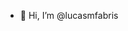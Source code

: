 - 👋 Hi, I’m @lucasmfabris

 <!---
lucasmfabris/lucasmfabris is a ✨ special ✨ repository because its `README.md` (this file) appears on your GitHub profile.
You can click the Preview link to take a look at your changes.
--->
